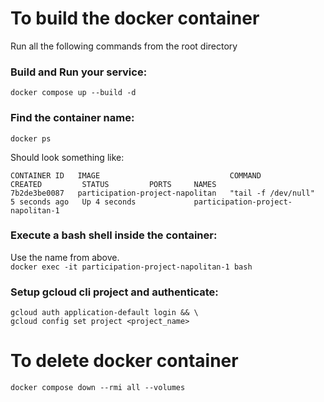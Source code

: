 # To build the docker container
Run all the following commands from the root directory
### Build and Run your service:
`docker compose up --build -d`
### Find the container name:
`docker ps`

Should look something like:
```
CONTAINER ID   IMAGE                             COMMAND               CREATED         STATUS         PORTS     NAMES
7b2de3be0087   participation-project-napolitan   "tail -f /dev/null"   5 seconds ago   Up 4 seconds             participation-project-napolitan-1
```

### Execute a bash shell inside the container:
Use the name from above.\
`docker exec -it participation-project-napolitan-1 bash`

### Setup gcloud cli project and authenticate:
`gcloud auth application-default login && \`\
`gcloud config set project <project_name>`

# To delete docker container
`docker compose down --rmi all --volumes`

